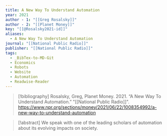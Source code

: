 ```yaml
---
title: A New Way To Understand Automation
year: 2021
author - 1: "[[Greg Rosalsky]]"
author - 2: "[[Planet Money]]"
key: "[[@Rosalsky2021-id]]"
aliases:
  - A New Way To Understand Automation
journal: "[[National Public Radio]]"
publisher: "[[National Public Radio]]"
tags:
  - _BibTex-to-MD-Git
  - Economics
  - Robots
  - Website
  - Automation
  - Readwise-Reader
---
```


> [!bibliography]
> Rosalsky, Greg, Planet Money. 2021. “A New Way To Understand Automation.” "[[National Public Radio]]". https://www.npr.org/sections/money/2021/06/22/1008354992/a-new-way-to-understand-automation

> [!abstract]
> We speak with one of the leading scholars of automation about its evolving impacts on society.